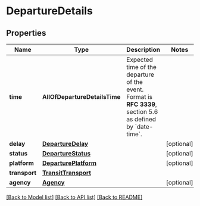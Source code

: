 # DepartureDetails

## Properties
Name | Type | Description | Notes
------------ | ------------- | ------------- | -------------
**time** | **AllOfDepartureDetailsTime** | Expected time of the departure of the event. Format is **RFC 3339**, section 5.6 as defined by &#x60;date-time&#x60;. | 
**delay** | [**DepartureDelay**](DepartureDelay.md) |  | [optional] 
**status** | [**DepartureStatus**](DepartureStatus.md) |  | [optional] 
**platform** | [**DeparturePlatform**](DeparturePlatform.md) |  | [optional] 
**transport** | [**TransitTransport**](TransitTransport.md) |  | 
**agency** | [**Agency**](Agency.md) |  | [optional] 

[[Back to Model list]](../README.md#documentation-for-models) [[Back to API list]](../README.md#documentation-for-api-endpoints) [[Back to README]](../README.md)

